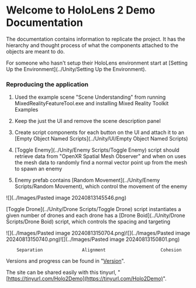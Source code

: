 # Welcome to HoloLens 2 Demo Documentation

The documentation contains information to replicate the project. It has the hierarchy and thought process of what the components attached to the objects are meant to do.

For someone who hasn't setup their HoloLens environment start at [Setting Up the Environment](../Unity/Setting Up the Environment). 

### Reproducing the application 

 1. Used the example scene "Scene Understanding" from running MixedRealityFeatureTool.exe and installing Mixed Reality Toolkit Examples
 
 2. Keep the just the UI and remove the scene description panel

 3. Create script components for each button on the UI and attach it to an [Empty Object Named Scripts](../Unity/UI/Empty Object Named Scripts)

 4. [Toggle Enemy](../Unity/Enemy Scripts/Toggle Enemy) script should retrieve data from "OpenXR Spatial Mesh Observer" and when on uses the mesh data to randomly find a normal vector point up from the mesh to spawn an enemy

 5. Enemy prefab contains [Random Movement](../Unity/Enemy Scripts/Random Movement), which control the movement of the enemy

 ![](../Images/Pasted image 20240813145546.png)

 [Toggle Drone](../Unity/Drone Scripts/Toggle Drone) script instantiates a given number of drones and each drone has a [Drone Boid](../Unity/Drone Scripts/Drone Boid) script, which controls the spacing and targeting

 ![](../Images/Pasted image 20240813150704.png)![](../Images/Pasted image 20240813150740.png)![](../Images/Pasted image 20240813150801.png)   

        Separation 				 Alignment  			       Cohesion 


Versions and progress can be found in "[Version](../Unity/Version)".



The site can be shared easily with this tinyurl, "[https://tinyurl.com/Holo2Demo](https://tinyurl.com/Holo2Demo)".
